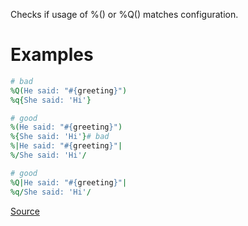 
Checks if usage of %() or %Q() matches configuration.

# Examples

```ruby
# bad
%Q(He said: "#{greeting}")
%q{She said: 'Hi'}

# good
%(He said: "#{greeting}")
%{She said: 'Hi'}# bad
%|He said: "#{greeting}"|
%/She said: 'Hi'/

# good
%Q|He said: "#{greeting}"|
%q/She said: 'Hi'/
```

[Source](http://www.rubydoc.info/gems/rubocop/RuboCop/Cop/Style/BarePercentLiterals)